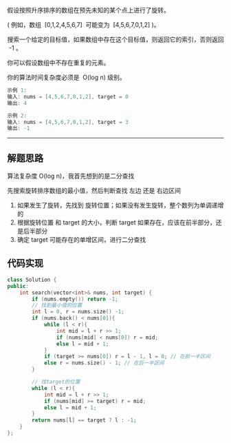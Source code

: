 假设按照升序排序的数组在预先未知的某个点上进行了旋转。

( 例如，数组  [0,1,2,4,5,6,7]  可能变为  [4,5,6,7,0,1,2] )。

搜索一个给定的目标值，如果数组中存在这个目标值，则返回它的索引，否则返回  -1 。

你可以假设数组中不存在重复的元素。

你的算法时间复杂度必须是  O(log n) 级别。

```cpp
示例 1:
输入: nums = [4,5,6,7,0,1,2], target = 0
输出: 4

示例 2:
输入: nums = [4,5,6,7,0,1,2], target = 3
输出: -1
```

---

## 解题思路

算法复杂度 O(log n)，我首先想到的是二分查找

先搜索旋转排序数组的最小值，然后判断查找 左边 还是 右边区间

1. 如果发生了旋转，先找到 旋转位置；如果没有发生旋转，整个数列为单调递增的
2. 根据旋转位置 和 target 的大小，判断 target 如果存在，应该在前半部分，还是后半部分
3. 确定 target 可能存在的单增区间，进行二分查找

## 代码实现

```cpp
class Solution {
public:
    int search(vector<int>& nums, int target) {
        if (nums.empty()) return -1;
        // 找到最小值的位置
        int l = 0, r = nums.size() -1;
        if (nums.back() < nums[0]){
            while (l < r){
                int mid = l + r >> 1;
                if (nums[mid] < nums[0]) r = mid;
                else l = mid + 1;
            }
            if (target >= nums[0]) r = l - 1, l = 0; // 在前一半区间
            else r = nums.size() - 1; // 在后一半区间
        }

        // 找target的位置
        while (l < r){
            int mid = l + r >> 1;
            if (nums[mid] >= target) r = mid;
            else l = mid + 1;
        }
        return nums[l] == target ? l : -1;
    }
};
```
